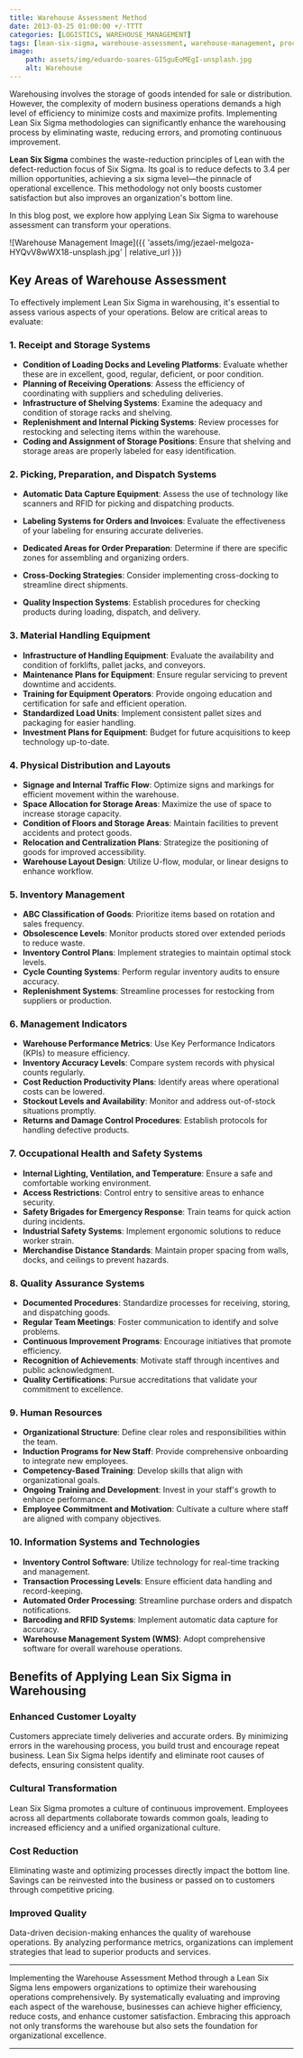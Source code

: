 ```yaml
---
title: Warehouse Assessment Method
date: 2013-03-25 01:00:00 +/-TTTT
categories: [LOGISTICS, WAREHOUSE_MANAGEMENT]
tags: [lean-six-sigma, warehouse-assessment, warehouse-management, process-improvement, efficiency, inventory-management, quality-assurance, supply-chain-management, logistics, operational-excellence, waste-reduction, continuous-improvement, customer-satisfaction, cost-reduction]
image:
    path: assets/img/eduardo-soares-GI5guEoMEgI-unsplash.jpg
    alt: Warehouse
---
```


Warehousing involves the storage of goods intended for sale or distribution. However, the complexity of modern business operations demands a high level of efficiency to minimize costs and maximize profits. Implementing Lean Six Sigma methodologies can significantly enhance the warehousing process by eliminating waste, reducing errors, and promoting continuous improvement.

**Lean Six Sigma** combines the waste-reduction principles of Lean with the defect-reduction focus of Six Sigma. Its goal is to reduce defects to 3.4 per million opportunities, achieving a six sigma level—the pinnacle of operational excellence. This methodology not only boosts customer satisfaction but also improves an organization's bottom line.

In this blog post, we explore how applying Lean Six Sigma to warehouse assessment can transform your operations.

![Warehouse Management Image]({{ 'assets/img/jezael-melgoza-HYQvV8wWX18-unsplash.jpg' | relative_url }})

## Key Areas of Warehouse Assessment

To effectively implement Lean Six Sigma in warehousing, it's essential to assess various aspects of your operations. Below are critical areas to evaluate:

### 1. Receipt and Storage Systems

- **Condition of Loading Docks and Leveling Platforms**: Evaluate whether these are in excellent, good, regular, deficient, or poor condition.
- **Planning of Receiving Operations**: Assess the efficiency of coordinating with suppliers and scheduling deliveries.
- **Infrastructure of Shelving Systems**: Examine the adequacy and condition of storage racks and shelving.
- **Replenishment and Internal Picking Systems**: Review processes for restocking and selecting items within the warehouse.
- **Coding and Assignment of Storage Positions**: Ensure that shelving and storage areas are properly labeled for easy identification.

### 2. Picking, Preparation, and Dispatch Systems

- **Automatic Data Capture Equipment**: Assess the use of technology like scanners and RFID for picking and dispatching products.
- **Labeling Systems for Orders and Invoices**: Evaluate the effectiveness of your labeling for ensuring accurate deliveries.
- **Dedicated Areas for Order Preparation**: Determine if there are specific zones for assembling and organizing orders.
- **Cross-Docking Strategies**: Consider implementing cross-docking to streamline direct shipments.

- **Quality Inspection Systems**: Establish procedures for checking products during loading, dispatch, and delivery.

### 3. Material Handling Equipment

- **Infrastructure of Handling Equipment**: Evaluate the availability and condition of forklifts, pallet jacks, and conveyors.
- **Maintenance Plans for Equipment**: Ensure regular servicing to prevent downtime and accidents.
- **Training for Equipment Operators**: Provide ongoing education and certification for safe and efficient operation.
- **Standardized Load Units**: Implement consistent pallet sizes and packaging for easier handling.
- **Investment Plans for Equipment**: Budget for future acquisitions to keep technology up-to-date.

### 4. Physical Distribution and Layouts

- **Signage and Internal Traffic Flow**: Optimize signs and markings for efficient movement within the warehouse.
- **Space Allocation for Storage Areas**: Maximize the use of space to increase storage capacity.
- **Condition of Floors and Storage Areas**: Maintain facilities to prevent accidents and protect goods.
- **Relocation and Centralization Plans**: Strategize the positioning of goods for improved accessibility.
- **Warehouse Layout Design**: Utilize U-flow, modular, or linear designs to enhance workflow.

### 5. Inventory Management

- **ABC Classification of Goods**: Prioritize items based on rotation and sales frequency.
- **Obsolescence Levels**: Monitor products stored over extended periods to reduce waste.
- **Inventory Control Plans**: Implement strategies to maintain optimal stock levels.
- **Cycle Counting Systems**: Perform regular inventory audits to ensure accuracy.
- **Replenishment Systems**: Streamline processes for restocking from suppliers or production.

### 6. Management Indicators

- **Warehouse Performance Metrics**: Use Key Performance Indicators (KPIs) to measure efficiency.
- **Inventory Accuracy Levels**: Compare system records with physical counts regularly.
- **Cost Reduction Productivity Plans**: Identify areas where operational costs can be lowered.
- **Stockout Levels and Availability**: Monitor and address out-of-stock situations promptly.
- **Returns and Damage Control Procedures**: Establish protocols for handling defective products.

### 7. Occupational Health and Safety Systems

- **Internal Lighting, Ventilation, and Temperature**: Ensure a safe and comfortable working environment.
- **Access Restrictions**: Control entry to sensitive areas to enhance security.
- **Safety Brigades for Emergency Response**: Train teams for quick action during incidents.
- **Industrial Safety Systems**: Implement ergonomic solutions to reduce worker strain.
- **Merchandise Distance Standards**: Maintain proper spacing from walls, docks, and ceilings to prevent hazards.

### 8. Quality Assurance Systems

- **Documented Procedures**: Standardize processes for receiving, storing, and dispatching goods.
- **Regular Team Meetings**: Foster communication to identify and solve problems.
- **Continuous Improvement Programs**: Encourage initiatives that promote efficiency.
- **Recognition of Achievements**: Motivate staff through incentives and public acknowledgment.
- **Quality Certifications**: Pursue accreditations that validate your commitment to excellence.

### 9. Human Resources

- **Organizational Structure**: Define clear roles and responsibilities within the team.
- **Induction Programs for New Staff**: Provide comprehensive onboarding to integrate new employees.
- **Competency-Based Training**: Develop skills that align with organizational goals.
- **Ongoing Training and Development**: Invest in your staff's growth to enhance performance.
- **Employee Commitment and Motivation**: Cultivate a culture where staff are aligned with company objectives.

### 10. Information Systems and Technologies

- **Inventory Control Software**: Utilize technology for real-time tracking and management.
- **Transaction Processing Levels**: Ensure efficient data handling and record-keeping.
- **Automated Order Processing**: Streamline purchase orders and dispatch notifications.
- **Barcoding and RFID Systems**: Implement automatic data capture for accuracy.
- **Warehouse Management System (WMS)**: Adopt comprehensive software for overall warehouse operations.

## Benefits of Applying Lean Six Sigma in Warehousing

### **Enhanced Customer Loyalty**

Customers appreciate timely deliveries and accurate orders. By minimizing errors in the warehousing process, you build trust and encourage repeat business. Lean Six Sigma helps identify and eliminate root causes of defects, ensuring consistent quality.

### **Cultural Transformation**

Lean Six Sigma promotes a culture of continuous improvement. Employees across all departments collaborate towards common goals, leading to increased efficiency and a unified organizational culture.

### **Cost Reduction**

Eliminating waste and optimizing processes directly impact the bottom line. Savings can be reinvested into the business or passed on to customers through competitive pricing.

### **Improved Quality**

Data-driven decision-making enhances the quality of warehouse operations. By analyzing performance metrics, organizations can implement strategies that lead to superior products and services.

---

Implementing the Warehouse Assessment Method through a Lean Six Sigma lens empowers organizations to optimize their warehousing operations comprehensively. By systematically evaluating and improving each aspect of the warehouse, businesses can achieve higher efficiency, reduce costs, and enhance customer satisfaction. Embracing this approach not only transforms the warehouse but also sets the foundation for organizational excellence.

---
